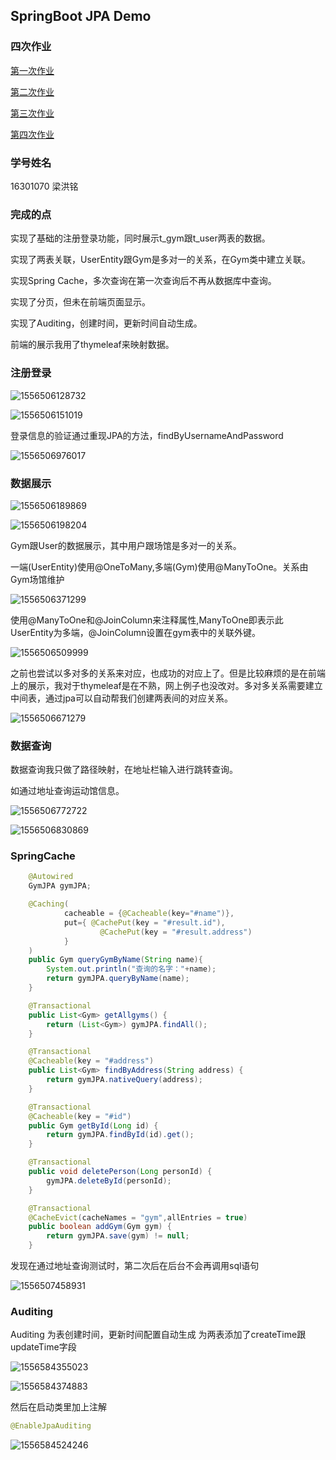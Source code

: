 ## SpringBoot JPA Demo
### 四次作业
[第一次作业](https://github.com/PegasusLiang/EE_homework_1_JPA)

[第二次作业](https://github.com/PegasusLiang/EE_homework_2)

[第三次作业](https://github.com/PegasusLiang/EE_homework_3)

[第四次作业](https://github.com/PegasusLiang/EE_homework_4)


### 学号姓名
16301070 梁洪铭

### 完成的点
实现了基础的注册登录功能，同时展示t_gym跟t_user两表的数据。

实现了两表关联，UserEntity跟Gym是多对一的关系，在Gym类中建立关联。

实现Spring Cache，多次查询在第一次查询后不再从数据库中查询。

实现了分页，但未在前端页面显示。

实现了Auditing，创建时间，更新时间自动生成。

前端的展示我用了thymeleaf来映射数据。


### 注册登录

![1556506128732](https://github.com/PegasusLiang/EE_homework_1_JPA/blob/master/%E4%BD%9C%E4%B8%9A%E6%88%AA%E5%9B%BE/1556506128732.png)

![1556506151019](https://github.com/PegasusLiang/EE_homework_1_JPA/blob/master/%E4%BD%9C%E4%B8%9A%E6%88%AA%E5%9B%BE/1556506151019.png)

登录信息的验证通过重现JPA的方法，findByUsernameAndPassword

![1556506976017](https://github.com/PegasusLiang/EE_homework_1_JPA/blob/master/%E4%BD%9C%E4%B8%9A%E6%88%AA%E5%9B%BE/1556506976017.png)



### 数据展示

![1556506189869](https://github.com/PegasusLiang/EE_homework_1_JPA/blob/master/%E4%BD%9C%E4%B8%9A%E6%88%AA%E5%9B%BE/1556506189869.png)

![1556506198204](https://github.com/PegasusLiang/EE_homework_1_JPA/blob/master/%E4%BD%9C%E4%B8%9A%E6%88%AA%E5%9B%BE/1556506198204.png)


Gym跟User的数据展示，其中用户跟场馆是多对一的关系。

一端(UserEntity)使用@OneToMany,多端(Gym)使用@ManyToOne。关系由Gym场馆维护


![1556506371299](https://github.com/PegasusLiang/EE_homework_1_JPA/blob/master/%E4%BD%9C%E4%B8%9A%E6%88%AA%E5%9B%BE/1556506371299.png)


使用@ManyToOne和@JoinColumn来注释属性,ManyToOne即表示此UserEntity为多端，@JoinColumn设置在gym表中的关联外键。

![1556506509999](https://github.com/PegasusLiang/EE_homework_1_JPA/blob/master/%E4%BD%9C%E4%B8%9A%E6%88%AA%E5%9B%BE/1556506509999.png)


之前也尝试以多对多的关系来对应，也成功的对应上了。但是比较麻烦的是在前端上的展示，我对于thymeleaf是在不熟，网上例子也没改对。多对多关系需要建立中间表，通过jpa可以自动帮我们创建两表间的对应关系。

![1556506671279](https://github.com/PegasusLiang/EE_homework_1_JPA/blob/master/%E4%BD%9C%E4%B8%9A%E6%88%AA%E5%9B%BE/1556506671279.png)


### 数据查询

数据查询我只做了路径映射，在地址栏输入进行跳转查询。

如通过地址查询运动馆信息。

![1556506772722](https://github.com/PegasusLiang/EE_homework_1_JPA/blob/master/%E4%BD%9C%E4%B8%9A%E6%88%AA%E5%9B%BE/1556506772722.png)

![1556506830869](https://github.com/PegasusLiang/EE_homework_1_JPA/blob/master/%E4%BD%9C%E4%B8%9A%E6%88%AA%E5%9B%BE/1556506830869.png)



### SpringCache

```java
    @Autowired
    GymJPA gymJPA;

    @Caching(
            cacheable = {@Cacheable(key="#name")},
            put={ @CachePut(key = "#result.id"),
                    @CachePut(key = "#result.address")
            }
    )
    public Gym queryGymByName(String name){
        System.out.println("查询的名字："+name);
        return gymJPA.queryByName(name);
    }

    @Transactional
    public List<Gym> getAllgyms() {
        return (List<Gym>) gymJPA.findAll();
    }

    @Transactional
    @Cacheable(key = "#address")
    public List<Gym> findByAddress(String address) {
        return gymJPA.nativeQuery(address);
    }

    @Transactional
    @Cacheable(key = "#id")
    public Gym getById(Long id) {
        return gymJPA.findById(id).get();
    }

    @Transactional
    public void deletePerson(Long personId) {
        gymJPA.deleteById(personId);
    }

    @Transactional
    @CacheEvict(cacheNames = "gym",allEntries = true)
    public boolean addGym(Gym gym) {
        return gymJPA.save(gym) != null;
    }
```

发现在通过地址查询测试时，第二次后在后台不会再调用sql语句

![1556507458931](https://github.com/PegasusLiang/EE_homework_1_JPA/blob/master/%E4%BD%9C%E4%B8%9A%E6%88%AA%E5%9B%BE/1556507458931.png)


### Auditing

Auditing 为表创建时间，更新时间配置自动生成
为两表添加了createTime跟updateTime字段

![1556584355023](https://github.com/PegasusLiang/EE_homework_1_JPA/blob/master/%E4%BD%9C%E4%B8%9A%E6%88%AA%E5%9B%BE/1556584355023.png)

![1556584374883](https://github.com/PegasusLiang/EE_homework_1_JPA/blob/master/%E4%BD%9C%E4%B8%9A%E6%88%AA%E5%9B%BE/1556584374883.png)



然后在启动类里加上注解

```java
@EnableJpaAuditing
```

![1556584524246](https://github.com/PegasusLiang/EE_homework_1_JPA/blob/master/%E4%BD%9C%E4%B8%9A%E6%88%AA%E5%9B%BE/1556584524246.png)
